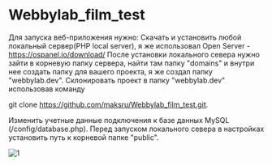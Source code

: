 # Webbylab_film_test
Для запуска веб-приложения нужно:
Скачать и установить любой локальный сервер(PHP local server), я же использовал Open Server - https://ospanel.io/download/
После установки локального севера нужно зайти в корневую папку сервера, найти там папку "domains" и внутри нее создать папку для вашего проекта, я же создал папку "webbylab.dev".
Склонировать проект в папку "webbylab.dev" использовав команду 

git clone https://github.com/maksru/Webbylab_film_test.git.

Изменить учетные данные подключения к базе данных MySQL (/config/database.php).
Перед запуском локального севера в настройках установить путь к корневой папке "public".

![1](https://user-images.githubusercontent.com/32376236/68546437-befb8880-03de-11ea-8153-c772f793f229.jpg)
